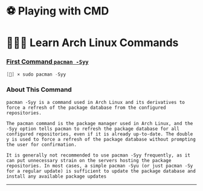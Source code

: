 # ⚽ Playing with CMD

# 🧑🏻‍💻 Learn Arch Linux Commands

### <u>First Command `pacman -Syy`</u>

```c
[🔴] × sudo pacman -Syy
```

### About This Command

```text
pacman -Syy is a command used in Arch Linux and its derivatives to force a refresh of the package database from the configured repositories.

The pacman command is the package manager used in Arch Linux, and the -Syy option tells pacman to refresh the package database for all configured repositories, even if it is already up-to-date. The double y is used to force a refresh of the package database without prompting the user for confirmation.

It is generally not recommended to use pacman -Syy frequently, as it can put unnecessary strain on the servers hosting the package repositories. In most cases, a simple pacman -Syu (or just pacman -Sy for a regular update) is sufficient to update the package database and install any available package updates
```

---

